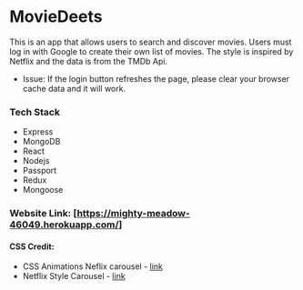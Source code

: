 # MovieDeets

This is an app that allows users to search and discover movies. Users must log in with Google to create their own list of movies. The style is inspired by Netflix and the data is from the TMDb Api.

- Issue: If the login button refreshes the page, please clear your browser cache data and it will work.

### Tech Stack

- Express
- MongoDB
- React
- Nodejs
- Passport
- Redux
- Mongoose

### Website Link: [https://mighty-meadow-46049.herokuapp.com/]

#### CSS Credit:

- CSS Animations Neflix carousel - [link](https://codepen.io/mattjamestaylor/pen/dodYPr)
- Netflix Style Carousel - [link](https://codepen.io/jonathanlcarroll/pen/aNgRBb?q=Netflix&limit=all&depth=everything&show_forks=false)
